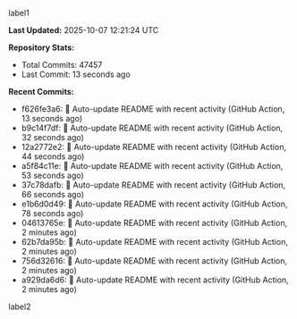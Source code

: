 
label1 
<!-- ACTIVITY_START -->
**Last Updated:** 2025-10-07 12:21:24 UTC

**Repository Stats:**
- Total Commits: 47457
- Last Commit: 13 seconds ago

**Recent Commits:**
- f626fe3a6: 🤖 Auto-update README with recent activity (GitHub Action, 13 seconds ago)
- b9c14f7df: 🤖 Auto-update README with recent activity (GitHub Action, 32 seconds ago)
- 12a2772e2: 🤖 Auto-update README with recent activity (GitHub Action, 44 seconds ago)
- a5f84c11e: 🤖 Auto-update README with recent activity (GitHub Action, 53 seconds ago)
- 37c78dafb: 🤖 Auto-update README with recent activity (GitHub Action, 66 seconds ago)
- e1b6d0d49: 🤖 Auto-update README with recent activity (GitHub Action, 78 seconds ago)
- 04613765e: 🤖 Auto-update README with recent activity (GitHub Action, 2 minutes ago)
- 62b7da95b: 🤖 Auto-update README with recent activity (GitHub Action, 2 minutes ago)
- 756d32616: 🤖 Auto-update README with recent activity (GitHub Action, 2 minutes ago)
- a929da6d6: 🤖 Auto-update README with recent activity (GitHub Action, 2 minutes ago)
<!-- ACTIVITY_END -->

label2
